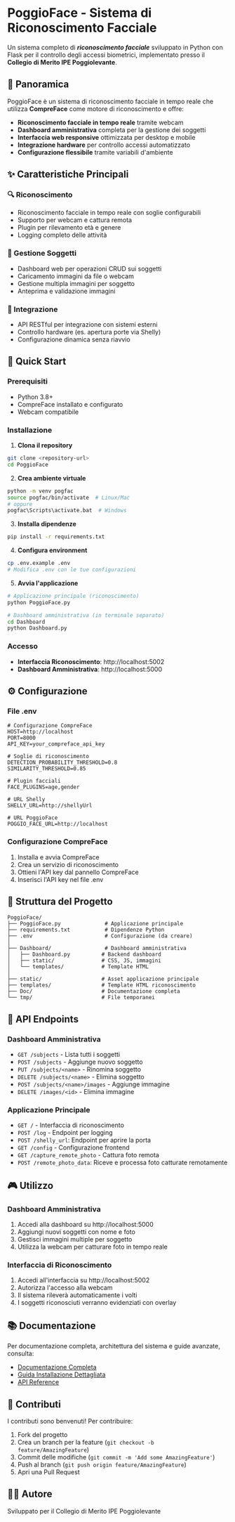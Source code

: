 # PoggioFace - Sistema di Riconoscimento Facciale

Un sistema completo di ***riconoscimento facciale*** sviluppato in Python con Flask per il controllo degli accessi biometrici, implementato presso il **Collegio di Merito IPE Poggiolevante**.


## 🎯 Panoramica

PoggioFace è un sistema di riconoscimento facciale in tempo reale che utilizza **CompreFace** come motore di riconoscimento e offre:

- **Riconoscimento facciale in tempo reale** tramite webcam
- **Dashboard amministrativa** completa per la gestione dei soggetti
- **Interfaccia web responsive** ottimizzata per desktop e mobile
- **Integrazione hardware** per controllo accessi automatizzato
- **Configurazione flessibile** tramite variabili d'ambiente

## ✨ Caratteristiche Principali

### 🔍 Riconoscimento
- Riconoscimento facciale in tempo reale con soglie configurabili
- Supporto per webcam e cattura remota
- Plugin per rilevamento età e genere
- Logging completo delle attività

### 👥 Gestione Soggetti
- Dashboard web per operazioni CRUD sui soggetti
- Caricamento immagini da file o webcam
- Gestione multipla immagini per soggetto
- Anteprima e validazione immagini

### 🔧 Integrazione
- API RESTful per integrazione con sistemi esterni
- Controllo hardware (es. apertura porte via Shelly)
- Configurazione dinamica senza riavvio

## 🚀 Quick Start

### Prerequisiti
- Python 3.8+
- CompreFace installato e configurato
- Webcam compatibile

### Installazione

1. **Clona il repository**
```bash
git clone <repository-url>
cd PoggioFace
```

2. **Crea ambiente virtuale**
```bash
python -m venv pogfac
source pogfac/bin/activate  # Linux/Mac
# oppure
pogfac\Scripts\activate.bat  # Windows
```

3. **Installa dipendenze**
```bash
pip install -r requirements.txt
```

4. **Configura environment**
```bash
cp .env.example .env
# Modifica .env con le tue configurazioni
```

5. **Avvia l'applicazione**
```bash
# Applicazione principale (riconoscimento)
python PoggioFace.py

# Dashboard amministrativa (in terminale separato)
cd Dashboard
python Dashboard.py
```

### Accesso
- **Interfaccia Riconoscimento**: http://localhost:5002
- **Dashboard Amministrativa**: http://localhost:5000

## ⚙️ Configurazione

### File .env
```env
# Configurazione CompreFace
HOST=http://localhost
PORT=8000
API_KEY=your_compreface_api_key

# Soglie di riconoscimento
DETECTION_PROBABILITY_THRESHOLD=0.8
SIMILARITY_THRESHOLD=0.85

# Plugin facciali
FACE_PLUGINS=age,gender

# URL Shelly
SHELLY_URL=http://shellyUrl

# URL PoggioFace
POGGIO_FACE_URL=http://localhost
```

### Configurazione CompreFace
1. Installa e avvia CompreFace
2. Crea un servizio di riconoscimento
3. Ottieni l'API key dal pannello CompreFace
4. Inserisci l'API key nel file .env

## 📁 Struttura del Progetto

```
PoggioFace/
├── PoggioFace.py              # Applicazione principale
├── requirements.txt           # Dipendenze Python
├── .env                       # Configurazione (da creare)
│
├── Dashboard/                 # Dashboard amministrativa
│   ├── Dashboard.py          # Backend dashboard
│   ├── static/               # CSS, JS, immagini
│   └── templates/            # Template HTML
│
├── static/                   # Asset applicazione principale
├── templates/                # Template HTML riconoscimento
├── Doc/                      # Documentazione completa
└── tmp/                      # File temporanei
```

## 🔌 API Endpoints

### Dashboard Amministrativa
- `GET /subjects` - Lista tutti i soggetti
- `POST /subjects` - Aggiunge nuovo soggetto
- `PUT /subjects/<name>` - Rinomina soggetto
- `DELETE /subjects/<name>` - Elimina soggetto
- `POST /subjects/<name>/images` - Aggiunge immagine
- `DELETE /images/<id>` - Elimina immagine

### Applicazione Principale
- `GET /` - Interfaccia di riconoscimento
- `POST /log` - Endpoint per logging
- `POST /shelly_url`: Endpoint per aprire la porta
- `GET /config` - Configurazione frontend
- `GET /capture_remote_photo` - Cattura foto remota
- `POST /remote_photo_data`: Riceve e processa foto catturate remotamente

## 🎮 Utilizzo

### Dashboard Amministrativa
1. Accedi alla dashboard su http://localhost:5000
2. Aggiungi nuovi soggetti con nome e foto
3. Gestisci immagini multiple per soggetto
4. Utilizza la webcam per catturare foto in tempo reale

### Interfaccia di Riconoscimento
1. Accedi all'interfaccia su http://localhost:5002
2. Autorizza l'accesso alla webcam
3. Il sistema rileverà automaticamente i volti
4. I soggetti riconosciuti verranno evidenziati con overlay


## 📚 Documentazione

Per documentazione completa, architettura del sistema e guide avanzate, consulta:
- [Documentazione Completa](Doc/Doc.md)
- [Guida Installazione Dettagliata](Doc/Doc.md#installazione-e-deployment)
- [API Reference](Doc/Doc.md#api-e-endpoints)


## 🤝 Contributi

I contributi sono benvenuti! Per contribuire:
1. Fork del progetto
2. Crea un branch per la feature (`git checkout -b feature/AmazingFeature`)
3. Commit delle modifiche (`git commit -m 'Add some AmazingFeature'`)
4. Push al branch (`git push origin feature/AmazingFeature`)
5. Apri una Pull Request


## 👨‍💻 Autore

Sviluppato per il Collegio di Merito IPE Poggiolevante

